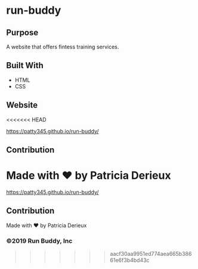 # run-buddy

## Purpose

A website that offers fintess training services.

## Built With

- HTML
- CSS

## Website
<<<<<<< HEAD

https://patty345.github.io/run-buddy/

## Contribution

Made with ❤️ by Patricia Derieux
=======
 https://patty345.github.io/run-buddy/
 
 ## Contribution 
 Made with ❤️ by Patricia Derieux

### ©️2019 Run Buddy, Inc 
>>>>>>> aacf30aa9951ed774aea665b38661e6f3b4bd43c
